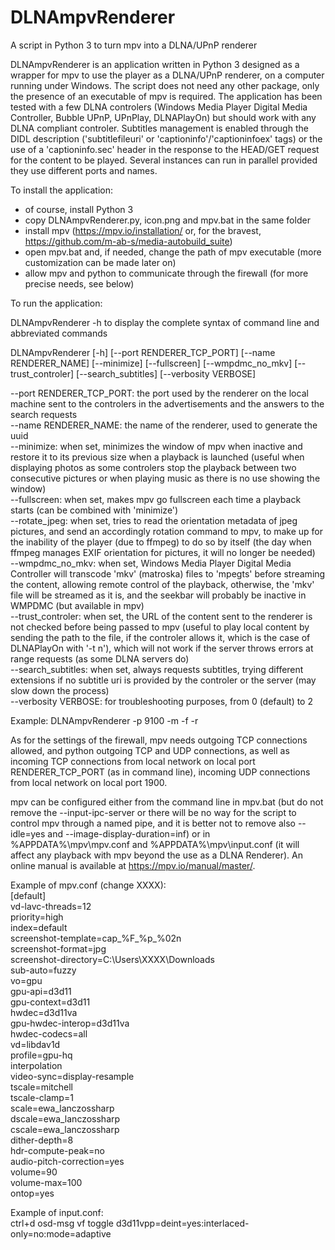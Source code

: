 # DLNAmpvRenderer

A script in Python 3 to turn mpv into a DLNA/UPnP renderer

DLNAmpvRenderer is an application written in Python 3 designed as a wrapper for mpv to use the player as a DLNA/UPnP renderer, on a computer running under Windows. The script does not need any other package, only the presence of an executable of mpv is required. The application has been tested with a few DLNA controlers (Windows Media Player Digital Media Controller, Bubble UPnP, UPnPlay, DLNAPlayOn) but should work with any DLNA compliant controler. Subtitles management is enabled through the DIDL description ('subtitlefileuri' or 'captioninfo'/'captioninfoex' tags) or the use of a 'captioninfo.sec' header in the response to the HEAD/GET request for the content to be played. Several instances can run in parallel provided they use different ports and names.

To install the application:

- of course, install Python 3
- copy DLNAmpvRenderer.py, icon.png and mpv.bat in the same folder
- install mpv (https://mpv.io/installation/ or, for the bravest, https://github.com/m-ab-s/media-autobuild_suite)
- open mpv.bat and, if needed, change the path of mpv executable (more customization can be made later on)
- allow mpv and python to communicate through the firewall (for more precise needs, see below)

To run the application:

 DLNAmpvRenderer -h to display the complete syntax of command line and abbreviated commands
    
 DLNAmpvRenderer [-h] [--port RENDERER_TCP_PORT] [--name RENDERER_NAME] [--minimize] [--fullscreen] [--wmpdmc_no_mkv] [--trust_controler] [--search_subtitles] [--verbosity VERBOSE]  
    
  --port RENDERER_TCP_PORT: the port used by the renderer on the local machine sent to the controlers in the advertisements and the answers to the search requests    
  --name RENDERER_NAME: the name of the renderer, used to generate the uuid    
  --minimize: when set, minimizes the window of mpv when inactive and restore it to its previous size when a playback is launched (useful when displaying photos as some controlers stop the playback between two consecutive pictures or when playing music as there is no use showing the window)    
  --fullscreen: when set, makes mpv go fullscreen each time a playback starts (can be combined with 'minimize')    
  --rotate_jpeg: when set, tries to read the orientation metadata of jpeg pictures, and send an accordingly rotation command to mpv, to make up for the inability of the player (due to ffmpeg) to do so by itself (the day when ffmpeg manages EXIF orientation for pictures, it will no longer be needed)    
  --wmpdmc_no_mkv: when set, Windows Media Player Digital Media Controller will transcode 'mkv' (matroska) files to 'mpegts' before streaming the content, allowing remote control of the playback, otherwise, the 'mkv' file will be streamed as it is, and the seekbar will probably be inactive in WMPDMC (but available in mpv)    
  --trust_controler: when set, the URL of the content sent to the renderer is not checked before being passed to mpv (useful to play local content by sending the path to the file, if the controler allows it, which is the case of DLNAPlayOn with '-t n'), which will not work if the server throws errors at range requests (as some DLNA servers do)    
  --search_subtitles: when set, always requests subtitles, trying different extensions if no subtitle uri is provided by the controler or the server (may slow down the process)     
  --verbosity VERBOSE: for troubleshooting purposes, from 0 (default) to 2  

 Example: DLNAmpvRenderer -p 9100 -m -f -r

As for the settings of the firewall, mpv needs outgoing TCP connections allowed, and python outgoing TCP and UDP connections, as well as incoming TCP connections from local network on local port RENDERER_TCP_PORT (as in command line), incoming UDP connections from local network on local port 1900.

mpv can be configured either from the command line in mpv.bat (but do not remove the --input-ipc-server or there will be no way for the script to control mpv through a named pipe, and it is better not to remove also --idle=yes and --image-display-duration=inf) or in %APPDATA%\mpv\mpv.conf and %APPDATA%\mpv\input.conf (it will affect any playback with mpv beyond the use as a DLNA Renderer). An online manual is available at https://mpv.io/manual/master/.

Example of mpv.conf (change XXXX):  
[default]  
vd-lavc-threads=12  
priority=high  
index=default  
screenshot-template=cap_%F_%p_%02n  
screenshot-format=jpg  
screenshot-directory=C:\Users\XXXX\Downloads  
sub-auto=fuzzy  
vo=gpu  
gpu-api=d3d11  
gpu-context=d3d11  
hwdec=d3d11va  
gpu-hwdec-interop=d3d11va  
hwdec-codecs=all  
vd=libdav1d  
profile=gpu-hq  
interpolation  
video-sync=display-resample  
tscale=mitchell  
tscale-clamp=1  
scale=ewa_lanczossharp  
dscale=ewa_lanczossharp  
cscale=ewa_lanczossharp  
dither-depth=8  
hdr-compute-peak=no  
audio-pitch-correction=yes  
volume=90  
volume-max=100  
ontop=yes  

Example of input.conf:  
ctrl+d osd-msg vf toggle d3d11vpp=deint=yes:interlaced-only=no:mode=adaptive
